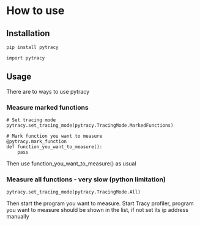 # How to use

## Installation 
`pip install pytracy`

`import pytracy`

## Usage
There are to ways to use pytracy

### Measure marked functions
```
# Set tracing mode
pytracy.set_tracing_mode(pytracy.TracingMode.MarkedFunctions)

# Mark function you want to measure
@pytracy.mark_function
def function_you_want_to_measure():
	pass
```
Then use function_you_want_to_measure() as usual

### Measure all functions - very slow (python limitation)

`pytracy.set_tracing_mode(pytracy.TracingMode.All)`

Then start the program you want to measure.
Start Tracy profiler, program you want to measure should be shown in the list, if not set its ip address manually